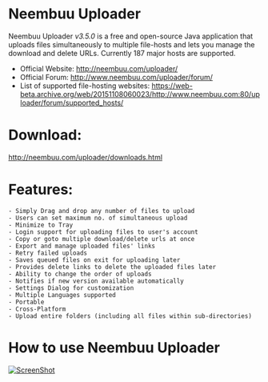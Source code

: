 # Neembuu Uploader
Neembuu Uploader _*v3.5.0*_ is a free and open-source Java application that uploads files simultaneously to multiple file-hosts and lets you manage the download and delete URLs. Currently 187 major hosts are supported.

* Official Website: http://neembuu.com/uploader/
* Official Forum: http://www.neembuu.com/uploader/forum/
* List of supported file-hosting websites: https://web-beta.archive.org/web/20151108060023/http://www.neembuu.com:80/uploader/forum/supported_hosts/

# Download:

http://neembuu.com/uploader/downloads.html

# Features:

    - Simply Drag and drop any number of files to upload
    - Users can set maximum no. of simultaneous upload
    - Minimize to Tray
    - Login support for uploading files to user's account
    - Copy or goto multiple download/delete urls at once
    - Export and manage uploaded files' links
    - Retry failed uploads
    - Saves queued files on exit for uploading later
    - Provides delete links to delete the uploaded files later
    - Ability to change the order of uploads
    - Notifies if new version available automatically
    - Settings Dialog for customization
    - Multiple Languages supported
    - Portable
    - Cross-Platform
    - Upload entire folders (including all files within sub-directories)

# How to use Neembuu Uploader
[![ScreenShot](http://img.youtube.com/vi/bcYNSEb5UdE/0.jpg)](https://www.youtube.com/watch?v=bcYNSEb5UdE)
